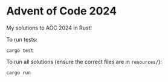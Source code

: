 # Advent of Code 2024

My solutions to AOC 2024 in Rust!

To run tests:

    cargo test

To run all solutions (ensure the correct files are in `resources/`):

    cargo run
